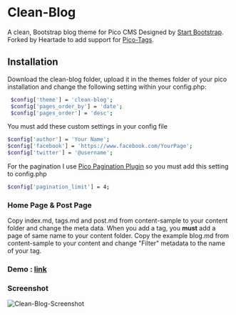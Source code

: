 # Clean-Blog
A clean, Bootstrap blog theme for Pico CMS Designed by [Start Bootstrap](http://startbootstrap.com/template-overviews/clean-blog/).
Forked by Heartade to add support for [Pico-Tags](https://github.com/PontusHorn/Pico-Tags).

## Installation
Download the clean-blog folder, upload it in the themes folder of your pico installation and change the following setting within your config.php:
```sh
 $config['theme'] = 'clean-blog'; 
 $config['pages_order_by'] = 'date';
 $config['pages_order'] = 'desc';
```

You must add these custom settings in your config file 
```sh
$config['author'] = 'Your Name';
$config['facebook'] = 'https://www.facebook.com/YourPage';
$config['twitter'] = '@username';
```
For the pagination I use [Pico Pagination Plugin](https://github.com/rewdy/Pico-Pagination) so you must add this setting to config.php
```sh
$config['pagination_limit'] = 4;
```

### Home Page & Post Page
Copy index.md, tags.md and post.md from content-sample to your content folder and change the meta data.
When you add a tag, you **must** add a page of same name to your content folder. Copy the example blog.md from content-sample to your content and change "Filter" metadata to the name of your tag.

### Demo : [link](http://blackrockdigital.github.io/startbootstrap-clean-blog/)

### Screenshot
![Clean-Blog-Screenshot](http://img15.hostingpics.net/pics/590149Sanstitre1.png)
